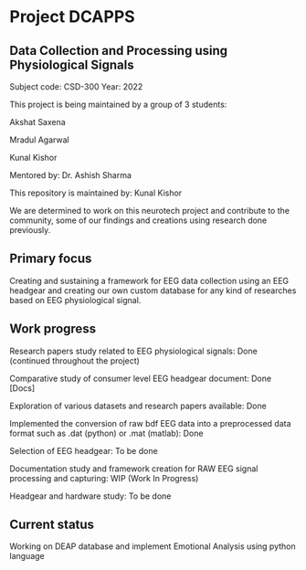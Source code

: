 # Project DCAPPS
## Data Collection and Processing using Physiological Signals
Subject code: CSD-300
Year: 2022

This project is being maintained by a group of 3 students:

Akshat Saxena

Mradul Agarwal

Kunal Kishor

Mentored by:
Dr. Ashish Sharma

This repository is maintained by:
Kunal Kishor

We are determined to work on this neurotech project and contribute to the community, some of our findings and creations using research done previously. 

## Primary focus

Creating and sustaining a framework for EEG data collection using an EEG headgear and creating our own custom database for any kind of researches based on EEG physiological signal.

## Work progress

Research papers study related to EEG physiological signals: Done (continued throughout the project)

Comparative study of consumer level EEG headgear document: Done  [Docs]

Exploration of various datasets and research papers available: Done

Implemented the conversion of raw bdf EEG data into a preprocessed data format such as .dat (python) or .mat (matlab): Done

Selection of EEG headgear: To be done

Documentation study and framework creation for RAW EEG signal processing and capturing: WIP (Work In Progress)

Headgear and hardware study: To be done

## Current status

Working on DEAP database and implement Emotional Analysis using python language
